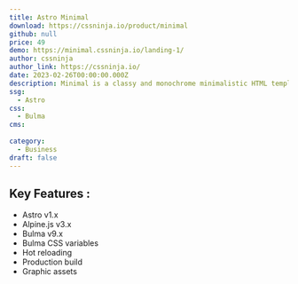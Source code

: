 ```yaml
---
title: Astro Minimal
download: https://cssninja.io/product/minimal
github: null
price: 49
demo: https://minimal.cssninja.io/landing-1/
author: cssninja
author_link: https://cssninja.io/
date: 2023-02-26T00:00:00.000Z
description: Minimal is a classy and monochrome minimalistic HTML template that has been handcrafted with care and patience 
ssg:
  - Astro
css:
  - Bulma
cms:
  
category:
  - Business
draft: false
---
```


## Key Features :

- Astro v1.x
- Alpine.js v3.x
- Bulma v9.x
- Bulma CSS variables
- Hot reloading
- Production build
- Graphic assets